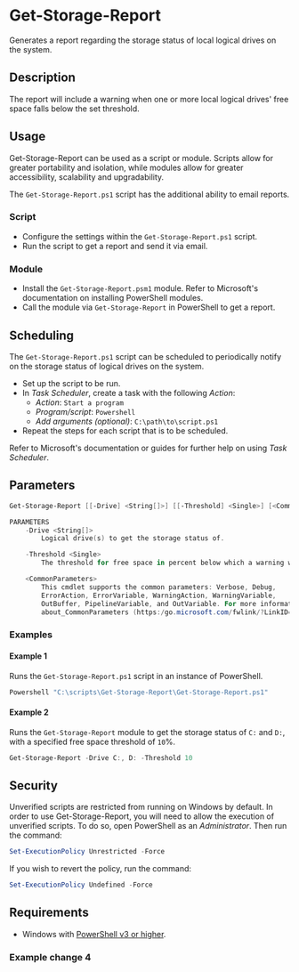 # Get-Storage-Report

Generates a report regarding the storage status of local logical drives on the system.

## Description

The report will include a warning when one or more local logical drives' free space falls below the set threshold.

## Usage

Get-Storage-Report can be used as a script or module. Scripts allow for greater portability and isolation, while modules allow for greater accessibility, scalability and upgradability.

The `Get-Storage-Report.ps1` script has the additional ability to email reports.

### Script

* Configure the settings within the `Get-Storage-Report.ps1` script.
* Run the script to get a report and send it via email.

### Module

* Install the `Get-Storage-Report.psm1` module. Refer to Microsoft's documentation on installing PowerShell modules.
* Call the module via `Get-Storage-Report` in PowerShell to get a report.

## Scheduling

The `Get-Storage-Report.ps1` script can be scheduled to periodically notify on the storage status of logical drives on the system.

* Set up the script to be run.
* In *Task Scheduler*, create a task with the following *Action*:
  * *Action*: `Start a program`
  * *Program/script*: `Powershell`
  * *Add arguments (optional)*: `C:\path\to\script.ps1`
* Repeat the steps for each script that is to be scheduled.

Refer to Microsoft's documentation or guides for further help on using *Task Scheduler*.

## Parameters

```powershell
Get-Storage-Report [[-Drive] <String[]>] [[-Threshold] <Single>] [<CommonParameters>]

PARAMETERS
    -Drive <String[]>
        Logical drive(s) to get the storage status of.

    -Threshold <Single>
        The threshold for free space in percent below which a warning would be issued.

    <CommonParameters>
        This cmdlet supports the common parameters: Verbose, Debug,
        ErrorAction, ErrorVariable, WarningAction, WarningVariable,
        OutBuffer, PipelineVariable, and OutVariable. For more information, see
        about_CommonParameters (https:/go.microsoft.com/fwlink/?LinkID=113216).
```

### Examples

#### Example 1

Runs the `Get-Storage-Report.ps1` script in an instance of PowerShell.

```powershell
Powershell "C:\scripts\Get-Storage-Report\Get-Storage-Report.ps1"
```

#### Example 2

Runs the `Get-Storage-Report` module to get the storage status of `C:` and `D:`, with a specified free space threshold of `10`%.

```powershell
Get-Storage-Report -Drive C:, D: -Threshold 10
```

## Security

Unverified scripts are restricted from running on Windows by default. In order to use Get-Storage-Report, you will need to allow the execution of unverified scripts. To do so, open PowerShell as an *Administrator*. Then run the command:

```powershell
Set-ExecutionPolicy Unrestricted -Force
```

If you wish to revert the policy, run the command:

```powershell
Set-ExecutionPolicy Undefined -Force
```

## Requirements

* Windows with <a href="https://docs.microsoft.com/en-us/powershell/scripting/setup/installing-windows-powershell?view=powershell-5.1" target="_blank" title="PowerShell">PowerShell v3 or higher</a>.

### Example change 4
